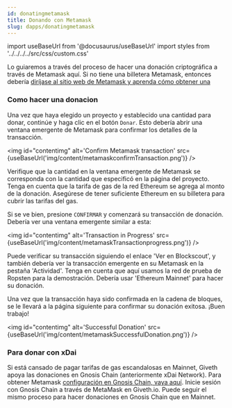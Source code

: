 ```yaml
---
id: donatingmetamask
title: Donando con Metamask
slug: dapps/donatingmetamask
---
```

import useBaseUrl from '@docusaurus/useBaseUrl'
import styles from '../../../../src/css/custom.css'

Lo guiaremos a través del proceso de hacer una donación criptográfica a través de Metamask aquí. Si no tiene una billetera Metamask, entonces debería [diríjase al sitio web de Metamask y aprenda cómo obtener una](https://metamask.zendesk.com/hc/en-us/articles/360015489531-PrimerospasosconMetaMask)

### Como hacer una donacion

  Una vez que haya elegido un proyecto y establecido una cantidad para donar, continúe y haga clic en el botón `Donar`. Esto debería abrir una ventana emergente de Metamask para confirmar los detalles de la transacción.

 <img id="contentimg" alt='Confirm Metamask transaction' src={useBaseUrl('img/content/metamaskconfirmTransaction.png')} />

 Verifique que la cantidad en la ventana emergente de Metamask se corresponda con la cantidad que especificó en la página del proyecto. Tenga en cuenta que la tarifa de gas de la red Ethereum se agrega al monto de la donación. Asegúrese de tener suficiente Ethereum en su billetera para cubrir las tarifas del gas.

  Si se ve bien, presione `CONFIRMAR` y comenzará su transacción de donación. Debería ver una ventana emergente similar a esta:

 <img  id="contentimg" alt='Transaction in Progress' src={useBaseUrl('img/content/metamaskTransactionprogress.png')} />

 Puede verificar su transacción siguiendo el enlace 'Ver en Blockscout', y también debería ver la transacción emergente en su Metamask en la pestaña 'Actividad'. Tenga en cuenta que aquí usamos la red de prueba de Ropsten para la demostración. Debería usar 'Ethereum Mainnet' para hacer su donación.

  Una vez que la transacción haya sido confirmada en la cadena de bloques, se le llevará a la página siguiente para confirmar su donación exitosa. ¡Buen trabajo!

 <img id="contentimg" alt='Successful Donation' src={useBaseUrl('img/content/metamaskSuccessfulDonation.png')} />

### Para donar con xDai

Si está cansado de pagar tarifas de gas escandalosas en Mainnet, Giveth apoya las donaciones en Gnosis Chain (anteriormente xDai Network). Para obtener Metamask [configuración en Gnosis Chain, vaya aquí](https://www.xdaichain.com/for-users/wallets/metamask/metamask-setup). Inicie sesión con Gnosis Chain a través de MetaMask en Giveth.io. Puede seguir el mismo proceso para hacer donaciones en Gnosis Chain que en Mainnet.
